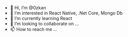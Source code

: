 - 👋 Hi, I’m @0zkan
- 👀 I’m interested in React Native, .Net Core, Mongo Db
- 🌱 I’m currently learning React
- 💞️ I’m looking to collaborate on ...
- 📫 How to reach me ...

<!---
0zkan/0zkan is a ✨ special ✨ repository because its `README.md` (this file) appears on your GitHub profile.
You can click the Preview link to take a look at your changes.
--->
